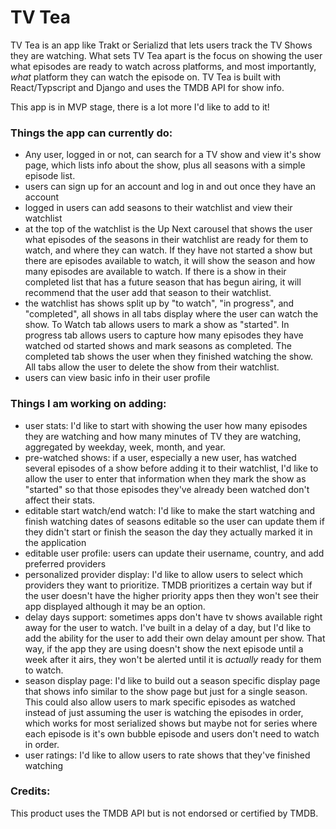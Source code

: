 # TV Tea

TV Tea is an app like Trakt or Serializd that lets users track the TV Shows they are watching. What sets TV Tea apart is the focus on showing the user what episodes are ready to watch across platforms, and most importantly, _what_ platform they can watch the episode on. TV Tea is built with React/Typscript and Django and uses the TMDB API for show info.


This app is in MVP stage, there is a lot more I'd like to add to it! 


### Things the app can currently do:
- Any user, logged in or not, can search for a TV show and view it's show page, which lists info about the show, plus all seasons with a simple episode list.
- users can sign up for an account and log in and out once they have an account
- logged in users can add seasons to their watchlist and view their watchlist
- at the top of the watchlist is the Up Next carousel that shows the user what episodes of the seasons in their watchlist are ready for them to watch, and where they can watch. If they have not started a show but there are episodes available to watch, it will show the season and how many episodes are available to watch. If there is a show in their completed list that has a future season that has begun airing, it will recommend that the user add that season to their watchlist. 
- the watchlist has shows split up by "to watch", "in progress", and "completed", all shows in all tabs display where the user can watch the show. To Watch tab allows users to mark a show as "started". In progress tab allows users to capture how many episodes they have watched od started shows and mark seasons as completed. The completed tab shows the user when they finished watching the show. All tabs allow the user to delete the show from their watchlist. 
- users can view basic info in their user profile


### Things I am working on adding:
- user stats: I'd like to start with showing the user how many episodes they are watching and how many minutes of TV they are watching, aggregated by weekday, week, month, and year.
- pre-watched shows: if a user, especially a new user, has watched several episodes of a show before adding it to their watchlist, I'd like to allow the user to enter that information when they mark the show as "started" so that those episodes they've already been watched don't affect their stats. 
- editable start watch/end watch: I'd like to make the start watching and finish watching dates of seasons editable so the user can update them if they didn't start or finish the season the day they actually marked it in the application
- editable user profile: users can update their username, country, and add preferred providers
- personalized provider display: I'd like to allow users to select which providers they want to prioritize. TMDB prioritizes a certain way but if the user doesn't have the higher priority apps then they won't see their app displayed although it may be an option.
- delay days support: sometimes apps don't have tv shows available right away for the user to watch. I've built in a delay of a day, but I'd like to add the ability for the user to add their own delay amount per show. That way, if the app they are using doesn't show the next episode until a week after it airs, they won't be alerted until it is _actually_ ready for them to watch.
- season display page: I'd like to build out a season specific display page that shows info similar to the show page but just for a single season. This could also allow users to mark specific episodes as watched instead of just assuming the user is watching the episodes in order, which works for most serialized shows but maybe not for series where each episode is it's own bubble episode and users don't need to watch in order. 
- user ratings: I'd like to allow users to rate shows that they've finished watching

### Credits:
This product uses the TMDB API but is not endorsed or certified by TMDB.

